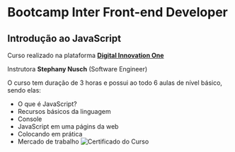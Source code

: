 # Bootcamp Inter Front-end Developer
## Introdução ao JavaScript

Curso realizado na plataforma  **[Digital Innovation One](https://www.dio.me/)**

Instrutora **Stephany Nusch** (Software Engineer)

O curso tem duração de 3 horas e possui ao todo 6 aulas de nível básico, sendo elas:

- O que é JavaScript?
- Recursos básicos da linguagem
- Console 
- JavaScript em uma págins da web
- Colocando em prática
- Mercado de trabalho
![Certificado do Curso](https://hermes.digitalinnovation.one/certificates/cover/742FDE74.jpg)

